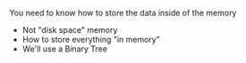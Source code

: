 You need to know how to store the data inside of the memory
* Not "disk space" memory
* How to store everything "in memory"
* We'll use a Binary Tree